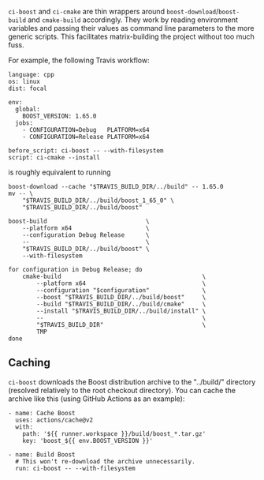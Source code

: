`ci-boost` and `ci-cmake` are thin wrappers around `boost-download`/`boost-build`
and `cmake-build` accordingly.  They work by reading environment variables and
passing their values as command line parameters to the more generic scripts.
This facilitates matrix-building the project without too much fuss.

For example, the following Travis workflow:

```
language: cpp
os: linux
dist: focal

env:
  global:
    BOOST_VERSION: 1.65.0
  jobs:
    - CONFIGURATION=Debug   PLATFORM=x64
    - CONFIGURATION=Release PLATFORM=x64

before_script: ci-boost -- --with-filesystem
script: ci-cmake --install
```

is roughly equivalent to running

```
boost-download --cache "$TRAVIS_BUILD_DIR/../build" -- 1.65.0
mv -- \
    "$TRAVIS_BUILD_DIR/../build/boost_1_65_0" \
    "$TRAVIS_BUILD_DIR/../build/boost"

boost-build                            \
    --platform x64                     \
    --configuration Debug Release      \
    --                                 \
    "$TRAVIS_BUILD_DIR/../build/boost" \
    --with-filesystem

for configuration in Debug Release; do
    cmake-build                                        \
        --platform x64                                 \
        --configuration "$configuration"               \
        --boost "$TRAVIS_BUILD_DIR/../build/boost"     \
        --build "$TRAVIS_BUILD_DIR/../build/cmake"     \
        --install "$TRAVIS_BUILD_DIR/../build/install" \
        --                                             \
        "$TRAVIS_BUILD_DIR"                            \
        TMP
done
```

Caching
-------

`ci-boost` downloads the Boost distribution archive to the "../build/"
directory (resolved relatively to the root checkout directory).  You can cache
the archive like this (using GitHub Actions as an example):

```
- name: Cache Boost
  uses: actions/cache@v2
  with:
    path: '${{ runner.workspace }}/build/boost_*.tar.gz'
    key: 'boost_${{ env.BOOST_VERSION }}'

- name: Build Boost
  # This won't re-download the archive unnecessarily.
  run: ci-boost -- --with-filesystem
```
